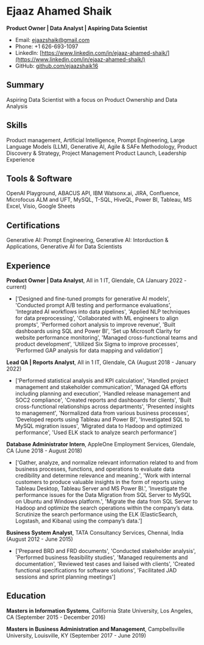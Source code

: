 # Ejaaz Ahamed Shaik
**Product Owner | Data Analyst | Aspiring Data Scientist**

- Email: ejaazshaik@gmail.com
- Phone: +1 626-693-1097
- LinkedIn: [https://www.linkedin.com/in/ejaaz-ahamed-shaik/](https://www.linkedin.com/in/ejaaz-ahamed-shaik/)
- GitHub: [github.com/ejaazshaik16](github.com/ejaazshaik16)

## Summary
Aspiring Data Scientist with a focus on Product Ownership and Data Analysis

## Skills
Product management, Artificial Intelligence, Prompt Engineering, Large Language Models (LLM), Generative AI, Agile & SAFe Methodology, Product Discovery & Strategy, Project Management Product Launch, Leadership Experience

## Tools & Software
OpenAI Playground, ABACUS API, IBM Watsonx.ai, JIRA, Confluence, Microfocus ALM and UFT, MySQL, T-SQL, HiveQL, Power BI, Tableau, MS Excel, Visio, Google Sheets

## Certifications
Generative AI: Prompt Engineering, Generative AI: Intorduction & Applications, Generative AI for Data Scientists

## Experience
**Product Owner | Data Analyst**, All in 1 IT, Glendale, CA (January 2022 - current)
- ['Designed and fine-tuned prompts for generative AI models', 'Conducted prompt A/B testing and performance evaluations', 'Integrated AI workflows into data pipelines', 'Applied NLP techniques for data preprocessing', 'Collaborated with ML engineers to align prompts', 'Performed cohort analysis to improve revenue', 'Built dashboards using SQL and Power BI', 'Set up Microsoft Clarity for website performance monitoring', 'Managed cross-functional teams and product development', 'Utilized Six Sigma to improve processes', 'Performed GAP analysis for data mapping and validation']

**Lead QA | Reports Analyst**, All in 1 IT, Glendale, CA (August 2018 - January 2022)
- ['Performed statistical analysis and KPI calculation', 'Handled project management and stakeholder communication', 'Managed QA efforts including planning and execution', 'Handled release management and SOC2 compliance', 'Created reports and dashboards for clients', 'Built cross-functional relationships across departments', 'Presented insights to management', 'Normalized data from various business processes', 'Developed reports using Tableau and Power BI', 'Investigated SQL to MySQL migration issues', 'Migrated data to Hadoop and optimized performance', 'Used ELK stack to analyze search performance']

**Database Administrator Intern**, AppleOne Employment Services, Glendale, CA (June 2018 - August 2018)
- ['Gather, analyze, and normalize relevant information related to and from business processes, functions, and operations to evaluate data credibility and determine relevance and meaning.', 'Work with internal customers to produce valuable insights in the form of reports using Tableau Desktop, Tableau Server and MS Power BI.', 'Investigate the performance issues for the Data Migration from SQL Server to MySQL on Ubuntu and Windows platform.', 'Migrate the data from SQL Server to Hadoop and optimize the search operations within the company’s data. Scrutinize the search performance using the ELK (ElasticSearch, Logstash, and Kibana) using the company’s data.']

**Business System Analyst**, TATA Consultancy Services, Chennai, India (August 2012 - June 2015)
- ['Prepared BRD and FRD documents', 'Conducted stakeholder analysis', 'Performed business feasibility studies', 'Managed requirements and documentation', 'Reviewed test cases and liaised with clients', 'Created functional specifications for software solutions', 'Facilitated JAD sessions and sprint planning meetings']

## Education
**Masters in Information Systems**, California State University, Los Angeles, CA (September 2015 - December 2016)

**Masters in Business Administration and Management**, Campbellsville University, Louisville, KY (September 2017 - June 2019)
